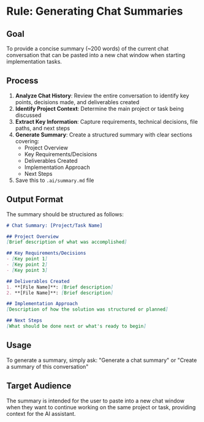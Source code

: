 # Rule: Generating Chat Summaries

## Goal

To provide a concise summary (~200 words) of the current chat conversation that can be pasted into a new chat window when starting implementation tasks.

## Process

1. **Analyze Chat History**: Review the entire conversation to identify key points, decisions made, and deliverables created
2. **Identify Project Context**: Determine the main project or task being discussed
3. **Extract Key Information**: Capture requirements, technical decisions, file paths, and next steps
4. **Generate Summary**: Create a structured summary with clear sections covering:
   - Project Overview
   - Key Requirements/Decisions
   - Deliverables Created
   - Implementation Approach
   - Next Steps
5. Save this to `.ai/summary.md` file

## Output Format

The summary should be structured as follows:

```markdown
# Chat Summary: [Project/Task Name]

## Project Overview
[Brief description of what was accomplished]

## Key Requirements/Decisions
- [Key point 1]
- [Key point 2]
- [Key point 3]

## Deliverables Created
1. **[File Name]**: [Brief description]
2. **[File Name]**: [Brief description]

## Implementation Approach
[Description of how the solution was structured or planned]

## Next Steps
[What should be done next or what's ready to begin]
```

## Usage

To generate a summary, simply ask: "Generate a chat summary" or "Create a summary of this conversation"

## Target Audience

The summary is intended for the user to paste into a new chat window when they want to continue working on the same project or task, providing context for the AI assistant.
